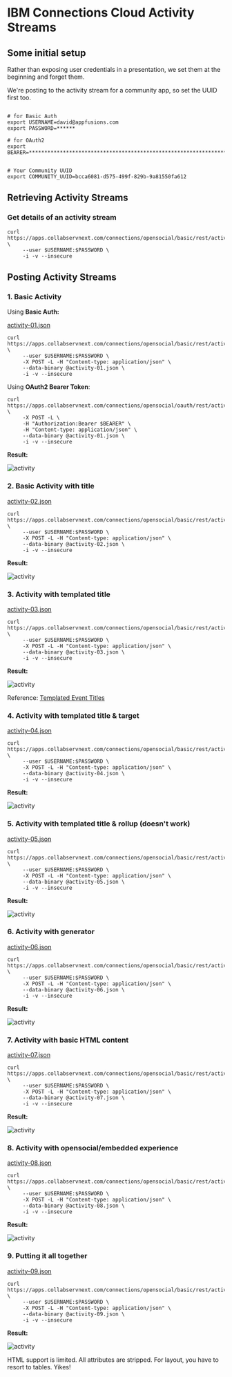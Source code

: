 # IBM Connections Cloud Activity Streams


## Some initial setup

Rather than exposing user credentials in a presentation, we set them at the beginning and forget them.

We're posting to the activity stream for a community app, so set the UUID first too.

````

# for Basic Auth
export USERNAME=david@appfusions.com
export PASSWORD=******

# for OAuth2
export BEARER=****************************************************************************************************


# Your Community UUID
export COMMUNITY_UUID=bcca6081-d575-499f-829b-9a81550fa612

````


## Retrieving Activity Streams


### Get details of an activity stream

````
curl https://apps.collabservnext.com/connections/opensocial/basic/rest/activitystreams/urn:lsid:lconn.ibm.com:communities.community:$COMMUNITY_UUID/@all/@all \
     --user $USERNAME:$PASSWORD \
     -i -v --insecure
````


## Posting Activity Streams



### 1. Basic Activity

Using **Basic Auth:**

[activity-01.json](activity-01.json)

````
curl https://apps.collabservnext.com/connections/opensocial/basic/rest/activitystreams/urn:lsid:lconn.ibm.com:communities.community:$COMMUNITY_UUID/@all/@all \
     --user $USERNAME:$PASSWORD \
     -X POST -L -H "Content-type: application/json" \
     --data-binary @activity-01.json \
     -i -v --insecure
````

Using **OAuth2 Bearer Token**:

````
curl https://apps.collabservnext.com/connections/opensocial/oauth/rest/activitystreams/urn:lsid:lconn.ibm.com:communities.community:$COMMUNITY_UUID/@all/@all \
     -X POST -L \
     -H "Authorization:Bearer $BEARER" \
	 -H "Content-type: application/json" \
	 --data-binary @activity-01.json \
     -i -v --insecure
````

**Result:**

![activity](activity-01.png)

### 2. Basic Activity with title

[activity-02.json](activity-02.json)


````
curl https://apps.collabservnext.com/connections/opensocial/basic/rest/activitystreams/urn:lsid:lconn.ibm.com:communities.community:$COMMUNITY_UUID/@all/@all \
     --user $USERNAME:$PASSWORD \
     -X POST -L -H "Content-type: application/json" \
     --data-binary @activity-02.json \
     -i -v --insecure
````

**Result:**

![activity](activity-02.png)

### 3. Activity with templated title

[activity-03.json](activity-03.json)


````
curl https://apps.collabservnext.com/connections/opensocial/basic/rest/activitystreams/urn:lsid:lconn.ibm.com:communities.community:$COMMUNITY_UUID/@all/@all \
     --user $USERNAME:$PASSWORD \
     -X POST -L -H "Content-type: application/json" \
     --data-binary @activity-03.json \
     -i -v --insecure
````

**Result:**

![activity](activity-03.png)

Reference: [Templated Event Titles](http://www-10.lotus.com/ldd/appdevwiki.nsf/xpAPIViewer.xsp?lookupName=API+Reference#action=openDocument&res_title=Templated_event_titles_ic50&content=apicontent)

### 4. Activity with templated title & target

[activity-04.json](activity-04.json)


````
curl https://apps.collabservnext.com/connections/opensocial/basic/rest/activitystreams/urn:lsid:lconn.ibm.com:communities.community:$COMMUNITY_UUID/@all/@all \
     --user $USERNAME:$PASSWORD \
     -X POST -L -H "Content-type: application/json" \
     --data-binary @activity-04.json \
     -i -v --insecure
````


**Result:**

![activity](activity-04.png)

### 5. Activity with templated title & rollup (doesn't work)

[activity-05.json](activity-05.json)


````
curl https://apps.collabservnext.com/connections/opensocial/basic/rest/activitystreams/urn:lsid:lconn.ibm.com:communities.community:$COMMUNITY_UUID/@all/@all \
     --user $USERNAME:$PASSWORD \
     -X POST -L -H "Content-type: application/json" \
     --data-binary @activity-05.json \
     -i -v --insecure
````


**Result:**

![activity](activity-05.png)


### 6. Activity with generator

[activity-06.json](activity-06.json)


````
curl https://apps.collabservnext.com/connections/opensocial/basic/rest/activitystreams/urn:lsid:lconn.ibm.com:communities.community:$COMMUNITY_UUID/@all/@all \
     --user $USERNAME:$PASSWORD \
     -X POST -L -H "Content-type: application/json" \
     --data-binary @activity-06.json \
     -i -v --insecure
````


**Result:**

![activity](activity-06.png)


### 7. Activity with basic HTML content

[activity-07.json](activity-07.json)


````
curl https://apps.collabservnext.com/connections/opensocial/basic/rest/activitystreams/urn:lsid:lconn.ibm.com:communities.community:$COMMUNITY_UUID/@all/@all \
     --user $USERNAME:$PASSWORD \
     -X POST -L -H "Content-type: application/json" \
     --data-binary @activity-07.json \
     -i -v --insecure
````


**Result:**

![activity](activity-07.png)


### 8. Activity with opensocial/embedded experience

[activity-08.json](activity-08.json)


````
curl https://apps.collabservnext.com/connections/opensocial/basic/rest/activitystreams/urn:lsid:lconn.ibm.com:communities.community:$COMMUNITY_UUID/@all/@all \
     --user $USERNAME:$PASSWORD \
     -X POST -L -H "Content-type: application/json" \
     --data-binary @activity-08.json \
     -i -v --insecure
````


**Result:**

![activity](activity-08.png)


### 9. Putting it all together

[activity-09.json](activity-09.json)


````
curl https://apps.collabservnext.com/connections/opensocial/basic/rest/activitystreams/urn:lsid:lconn.ibm.com:communities.community:$COMMUNITY_UUID/@all/@all \
     --user $USERNAME:$PASSWORD \
     -X POST -L -H "Content-type: application/json" \
     --data-binary @activity-09.json \
     -i -v --insecure
````


**Result:**

![activity](activity-09.png)

HTML support is limited. All attributes are stripped. For layout, you have to resort to tables. Yikes!



